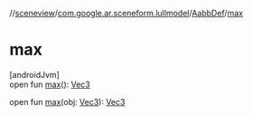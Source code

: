 //[sceneview](../../../index.md)/[com.google.ar.sceneform.lullmodel](../index.md)/[AabbDef](index.md)/[max](max.md)

# max

[androidJvm]\
open fun [max](max.md)(): [Vec3](../-vec3/index.md)

open fun [max](max.md)(obj: [Vec3](../-vec3/index.md)): [Vec3](../-vec3/index.md)
